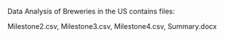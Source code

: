 Data Analysis of Breweries in the US contains files:

Milestone2.csv, Milestone3.csv, Milestone4.csv, Summary.docx
